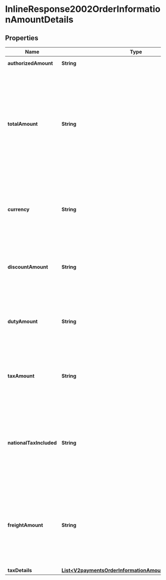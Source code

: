 
# InlineResponse2002OrderInformationAmountDetails

## Properties
Name | Type | Description | Notes
------------ | ------------- | ------------- | -------------
**authorizedAmount** | **String** | Amount that was authorized.  |  [optional]
**totalAmount** | **String** | Grand total for the order. You can include a decimal point (.), but no other special characters. CyberSource truncates the amount to the correct number of decimal places.  * CTV, FDCCompass, Paymentech (&lt;&#x3D; 12)  For processor-specific information, see the grand_total_amount field in [Credit Card Services Using the SCMP API.](http://apps.cybersource.com/library/documentation/dev_guides/CC_Svcs_SCMP_API/html)  |  [optional]
**currency** | **String** | Currency used for the order. Use the three-character ISO Standard Currency Codes.  For an authorization reversal or a capture, you must use the same currency that you used in your request for Payment API.  |  [optional]
**discountAmount** | **String** | Total discount amount applied to the order.  For processor-specific information, see the order_discount_amount field in [Level II and Level III Processing Using the SCMP API.](http://apps.cybersource.com/library/documentation/dev_guides/Level_2_3_SCMP_API/html)  |  [optional]
**dutyAmount** | **String** | Total charges for any import or export duties included in the order.  For processor-specific information, see the duty_amount field in [Level II and Level III Processing Using the SCMP API.](http://apps.cybersource.com/library/documentation/dev_guides/Level_2_3_SCMP_API/html)  |  [optional]
**taxAmount** | **String** | Total tax amount for all the items in the order.  For processor-specific information, see the total_tax_amount field in [Level II and Level III Processing Using the SCMP API.](http://apps.cybersource.com/library/documentation/dev_guides/Level_2_3_SCMP_API/html)  |  [optional]
**nationalTaxIncluded** | **String** | Flag that indicates whether a national tax is included in the order total.  Possible values:   - **0**: national tax not included  - **1**: national tax included  For processor-specific information, see the national_tax_indicator field in [Level II and Level III Processing Using the SCMP API.](http://apps.cybersource.com/library/documentation/dev_guides/Level_2_3_SCMP_API/html)  |  [optional]
**freightAmount** | **String** | Total freight or shipping and handling charges for the order. When you include this field in your request, you must also include the **totalAmount** field.  For processor-specific information, see the freight_amount field in [Level II and Level III Processing Using the SCMP API.](http://apps.cybersource.com/library/documentation/dev_guides/Level_2_3_SCMP_API/html)  |  [optional]
**taxDetails** | [**List&lt;V2paymentsOrderInformationAmountDetailsTaxDetails&gt;**](V2paymentsOrderInformationAmountDetailsTaxDetails.md) |  |  [optional]



